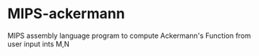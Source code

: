 # MIPS-ackermann
MIPS assembly language program to compute Ackermann's Function from user input ints M,N
